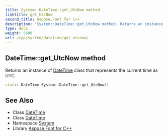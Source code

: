 ```yaml
---
title: System::DateTime::get_UtcNow method
linktitle: get_UtcNow
second_title: Aspose.Font for C++
description: 'System::DateTime::get_UtcNow method. Returns an instance of DateTime class that represents the current time as UTC in C++.'
type: docs
weight: 5600
url: /cpp/system/datetime/get_utcnow/
---
```

## DateTime::get_UtcNow method


Returns an instance of [DateTime](../) class that represents the current time as UTC.

```cpp
static DateTime System::DateTime::get_UtcNow()
```

## See Also

* Class [DateTime](../)
* Class [DateTime](../)
* Namespace [System](../../)
* Library [Aspose.Font for C++](../../../)

